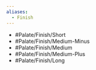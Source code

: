 ```yaml
---
aliases:
  - Finish
---
```

- #Palate/Finish/Short
- #Palate/Finish/Medium-Minus
- #Palate/Finish/Medium
- #Palate/Finish/Medium-Plus
- #Palate/Finish/Long